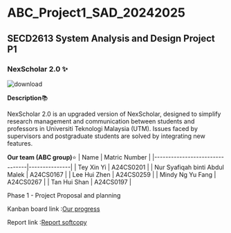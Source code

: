 # ABC_Project1_SAD_20242025
## SECD2613 System Analysis and Design Project P1
### NexScholar 2.0 ✨
![download](https://github.com/user-attachments/assets/bdca8b76-5004-4b82-9dce-4c14587a8f0c)


**Description**📚

NexScholar 2.0 is an upgraded version of NexScholar, designed to simplify research management and communication between students and professors in Universiti Teknologi Malaysia (UTM). 
Issues faced by supervisors and postgraduate students are solved by integrating new features.

**Our team (ABC group)**:star:
| Name                           | Matric Number |
|--------------------------------|---------------|
| Tey Xin Yi                     | A24CS0201     |
| Nur Syafiqah binti Abdul Malek | A24CS0167     |
| Lee Hui Zhen                   | A24CS0259     |
| Mindy Ng Yu Fang               | A24CS0267     |
| Tan Hui Shan                   | A24CS0197     |

Phase 1 - Project Proposal and planning

Kanban board link :[Our progress](https://github.com/users/tifflyn/projects/4)

Report link :[Report softcopy](https://docs.google.com/document/d/1fQ2IhPnmOUc0rjFQlN3cwYgKCE9eOdO182PX6TPMOQg/edit?usp=sharing)
